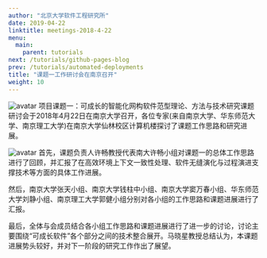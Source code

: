 ```yaml
---
author: "北京大学软件工程研究所"
date: 2019-04-22
linktitle: meetings-2018-4-22
menu:
  main:
    parent: tutorials
next: /tutorials/github-pages-blog
prev: /tutorials/automated-deployments
title: "课题一工作研讨会在南京召开"
weight: 10
---
```


![avatar](http://qiniu-njuics.nemoworks.info/2017yfb1001800.cn/2018-04-22a.jpg)
项目课题一：可成长的智能化网构软件范型理论、方法与技术研究课题研讨会于2018年4月22日在南京大学召开，各位专家(来自南京大学、华东师范大学、南京理工大学)在南京大学仙林校区计算机楼探讨了课题工作思路和研究进展。

![avatar](http://qiniu-njuics.nemoworks.info/2017yfb1001800.cn/2018-04-22b.jpg)
首先，课题负责人许畅教授代表南大许畅小组对课题一的总体工作思路进行了回顾，并汇报了在高效环境上下文一致性处理、软件无缝演化与过程演进支撑技术等方面的具体工作进展。

然后，南京大学张天小组、南京大学钱柱中小组、南京大学窦万春小组、华东师范大学刘静小组、南京理工大学郭健小组分别对各小组的工作思路和课题进展进行了汇报。

最后，全体与会成员结合各小组工作思路和课题进展进行了进一步的讨论，讨论主要围绕“可成长软件”各个部分之间的技术整合展开。马晓星教授总结认为，本课题进展势头较好，并对下一阶段的研究工作作出了展望。
